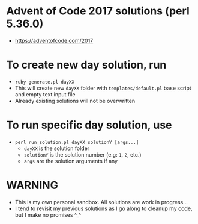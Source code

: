 # Advent of Code 2017 solutions (perl 5.36.0)
- https://adventofcode.com/2017

# To create new day solution, run
  - `ruby generate.pl dayXX`
  - This will create new `dayXX` folder with `templates/default.pl` base script and empty text input file
  - Already existing solutions will not be overwritten

# To run specific day solution, use
  - `perl run_solution.pl dayXX solutionY [args...]`
    - `dayXX` is the solution folder
    - `solutionY` is the solution number (e.g: `1`, `2`, etc.)
    - `args` are the solution arguments if any

# WARNING
  - This is my own personal sandbox. All solutions are work in progress...
  - I tend to revisit my previous solutions as I go along to cleanup my code, but I make no promises ^_^